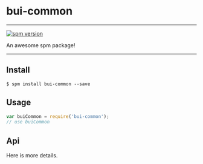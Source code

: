 # bui-common

---

[![spm version](http://spmjs.io/badge/bui-common)](http://spmjs.io/package/bui-common)

An awesome spm package!

---

## Install

```
$ spm install bui-common --save
```

## Usage

```js
var buiCommon = require('bui-common');
// use buiCommon
```

## Api

Here is more details.

